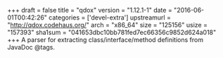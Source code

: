 +++
draft = false
title = "qdox"
version = "1.12.1-1"
date = "2016-06-01T00:42:26"
categories = ['devel-extra']
upstreamurl = "http://qdox.codehaus.org/"
arch = "x86_64"
size = "125156"
usize = "157393"
sha1sum = "041653dbc10bb781fed7ec66356c9852d624a018"
+++
A parser for extracting class/interface/method definitions from JavaDoc @tags.
